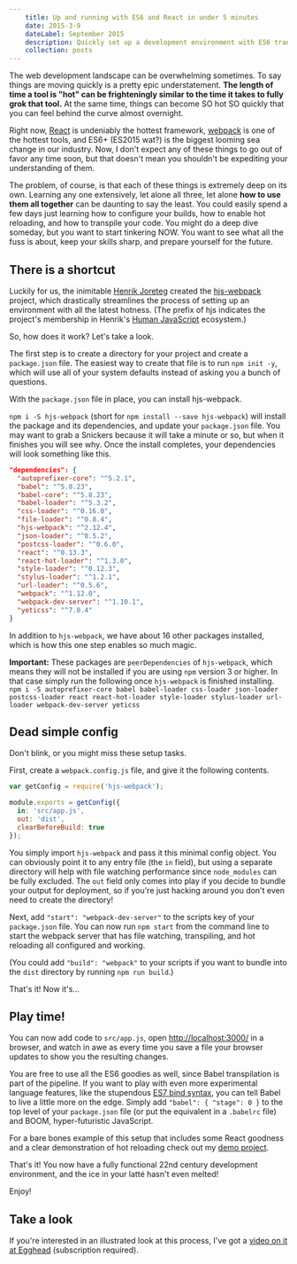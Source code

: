 ```yaml
---
	title: Up and running with ES6 and React in under 5 minutes
	date: 2015-3-9
	dateLabel: September 2015
	description: Quickly set up a development environment with ES6 transpilation and React hot reloading
	collection: posts
---
```


The web development landscape can be overwhelming sometimes. To say things are moving quickly is a pretty epic understatement. **The length of time a tool is "hot" can be frighteningly similar to the time it takes to fully grok that tool.** At the same time, things can become SO hot SO quickly that you can feel behind the curve almost overnight.

Right now, [React](http://facebook.github.io/react/) is undeniably the hottest framework, [webpack](https://webpack.github.io/) is one of the hottest tools, and ES6+ (ES2015 wat?) is the biggest looming sea change in our industry. Now, I don't expect any of these things to go out of favor any time soon, but that doesn't mean you shouldn't be expediting your understanding of them.

The problem, of course, is that each of these things is extremely deep on its own. Learning any one extensively, let alone all three, let alone **how to use them all together** can be daunting to say the least. You could easily spend a few days just learning how to configure your builds, how to enable hot reloading, and how to transpile your code. You might do a deep dive someday, but you want to start tinkering NOW. You want to see what all the fuss is about, keep your skills sharp, and prepare yourself for the future.

## There is a shortcut

Luckily for us, the inimitable [Henrik Joreteg](http://joreteg.com/) created the [hjs-webpack](https://github.com/HenrikJoreteg/hjs-webpack) project, which drastically streamlines the process of setting up an environment with all the latest hotness. (The prefix of hjs indicates the project's membership in Henrik's [Human JavaScript](http://humanjavascript.com/) ecosystem.)

So, how does it work? Let's take a look.

The first step is to create a directory for your project and create a `package.json` file. The easiest way to create that file is to run `npm init -y`, which will use all of your system defaults instead of asking you a bunch of questions.

With the `package.json` file in place, you can install hjs-webpack.

`npm i -S hjs-webpack` (short for `npm install --save hjs-webpack`) will install the package and its dependencies, and update your `package.json` file. You may want to grab a Snickers because it will take a minute or so, but when it finishes you will see why. Once the install completes, your dependencies will look something like this.

```json
"dependencies": {
  "autoprefixer-core": "^5.2.1",
  "babel": "^5.8.23",
  "babel-core": "^5.8.23",
  "babel-loader": "^5.3.2",
  "css-loader": "^0.16.0",
  "file-loader": "^0.8.4",
  "hjs-webpack": "^2.12.4",
  "json-loader": "^0.5.2",
  "postcss-loader": "^0.6.0",
  "react": "^0.13.3",
  "react-hot-loader": "^1.3.0",
  "style-loader": "^0.12.3",
  "stylus-loader": "^1.2.1",
  "url-loader": "^0.5.6",
  "webpack": "^1.12.0",
  "webpack-dev-server": "^1.10.1",
  "yeticss": "^7.0.4"
}
```

In addition to `hjs-webpack`, we have about 16 other packages installed, which is how this one step enables so much magic.

**Important:** These packages are `peerDependencies` of `hjs-webpack`, which means they will not be installed if you are using `npm` version 3 or higher. In that case simply run the following once `hjs-webpack` is finished installing. `npm i -S autoprefixer-core babel babel-loader css-loader json-loader postcss-loader react react-hot-loader style-loader stylus-loader url-loader webpack-dev-server yeticss`

## Dead simple config

Don't blink, or you might miss these setup tasks.

First, create a `webpack.config.js` file, and give it the following contents.

```javascript
var getConfig = require('hjs-webpack');

module.exports = getConfig({
  in: 'src/app.js',
  out: 'dist',
  clearBeforeBuild: true
});
```

You simply import `hjs-webpack` and pass it this minimal config object. You can obviously point it to any entry file (the `in` field), but using a separate directory will help with file watching performance since `node_modules` can be fully excluded. The `out` field only comes into play if you decide to bundle your output for deployment, so if you're just hacking around you don't even need to create the directory!

Next, add `"start": "webpack-dev-server"` to the scripts key of your `package.json` file. You can now run `npm start` from the command line to start the webpack server that has file watching, transpiling, and hot reloading all configured and working.

(You could add `"build": "webpack"` to your scripts if you want to bundle into the `dist` directory by running `npm run build`.)

That's it! Now it's...

## Play time!

You can now add code to `src/app.js`, open [http://localhost:3000/](http://localhost:3000/) in a browser, and watch in awe as every time you save a file your browser updates to show you the resulting changes.

You are free to use all the ES6 goodies as well, since Babel transpilation is part of the pipeline. If you want to play with even more experimental language features, like the stupendous [ES7 bind syntax](https://github.com/zenparsing/es-function-bind), you can tell Babel to live a little more on the edge. Simply add `"babel": { "stage": 0 }` to the top level of your `package.json` file (or put the equivalent in a `.babelrc` file) and BOOM, hyper-futuristic JavaScript.

For a bare bones example of this setup that includes some React goodness and a clear demonstration of hot reloading check out my [demo project](https://github.com/bclinkinbeard/egghead-hjs-webpack-demo).

That's it! You now have a fully functional 22nd century development environment, and the ice in your latté hasn't even melted!

Enjoy!

## Take a look

If you're interested in an illustrated look at this process, I've got a [video on it at Egghead](https://egghead.io/lessons/react-set-up-a-killer-react-dev-environment-quickly-with-hjs-webpack) (subscription required).
